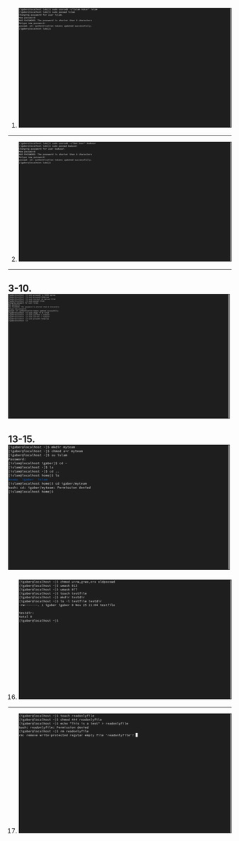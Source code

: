 1. <img src="./lab 2_1.png" width="500" /> </br>
---------------------------------------------------------------------------
2. <img src="./lab 2_2.png" width="500" /> </br>
---------------------------------------------------------------------------
3-10. <img src="./lab 2_3-10.png" width="500" /> </br>
---------------------------------------------------------------------------
13-15. <img src="./lab 2_13-15.png" width="500" /> </br>
---------------------------------------------------------------------------
16. <img src="./lab 2_16.png" width="500" /> </br>
---------------------------------------------------------------------------
17. <img src="./lab 2_17.png" width="500" /> </br>

